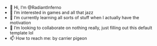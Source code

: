 - 👋 Hi, I’m @RadiantInferno
- 👀 I’m interested in games and all that jazz
- 🌱 I’m currently learning all sorts of stuff when I actually have the motivation
- 💞️ I’m looking to collaborate on nothing really, just filling out this default template lol
- 📫 How to reach me: by carrier pigeon

<!---
RadiantInferno/RadiantInferno is a ✨ special ✨ repository because its `README.md` (this file) appears on your GitHub profile.
You can click the Preview link to take a look at your changes.
--->
